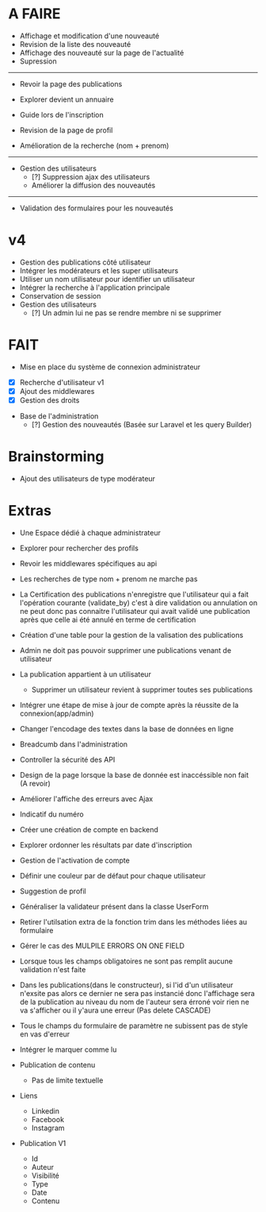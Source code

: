# A FAIRE

- Affichage et modification d'une nouveauté
- Revision de la liste des nouveauté
- Affichage des nouveauté sur la page de l'actualité
- Supression
----
- Revoir la page des publications

- Explorer devient un annuaire

- Guide lors de l'inscription

- Revision de la page de profil

- Amélioration de la recherche (nom + prenom)

----
- Gestion des utilisateurs
  - [?] Suppression ajax des utilisateurs
  - Améliorer la diffusion des nouveautés

---
- Validation des formulaires pour les nouveautés

# v4
- Gestion des publications côté utilisateur
- Intégrer les modérateurs et les super utilisateurs
- Utiliser un nom utilisateur pour identifier un utilisateur
- Intégrer la recherche à l'application principale
- Conservation de session
- Gestion des utilisateurs
  - [?] Un admin lui ne pas se rendre membre ni se supprimer

# FAIT
- Mise en place du système de connexion administrateur
- [x] Recherche d'utilisateur v1
- [x] Ajout des middlewares
- [x] Gestion des droits
- Base de l'administration
  - [?] Gestion des nouveautés (Basée sur Laravel et les query Builder)


# Brainstorming
- Ajout des utilisateurs de type modérateur


# Extras
- Une Espace dédié à chaque administrateur
- Explorer pour rechercher des profils
- Revoir les middlewares spécifiques au api
- Les recherches de type nom + prenom ne marche pas
- La Certification des publications n'enregistre que l'utilisateur qui a fait l'opération courante (validate_by) c'est à dire validation ou annulation on ne peut donc pas connaitre l'utilisateur qui avait validé une publication après que celle ai été annulé en terme de certification
- Création d'une table pour la gestion de la valisation des publications
- Admin ne doit pas pouvoir supprimer une publications venant de utilisateur
- La publication appartient à un utilisateur
  - Supprimer un utilisateur revient à supprimer toutes ses publications
- Intégrer une étape de mise à jour de compte après la réussite de la connexion(app/admin)
- Changer l'encodage des textes dans la base de données en ligne
- Breadcumb dans l'administration
- Controller la sécurité des API
- Design de la page lorsque la base de donnée est inaccéssible non fait (A revoir)
- Améliorer l'affiche des erreurs avec Ajax
- Indicatif du numéro
- Créer une création de compte en backend
- Explorer ordonner les résultats par date d'inscription
- Gestion de l'activation de compte
- Définir une couleur par de défaut pour chaque utilisateur
- Suggestion de profil
- Généraliser la validateur présent dans la classe UserForm
- Retirer l'utilsation extra de la fonction trim dans les méthodes liées au formulaire
- Gérer le cas des MULPILE ERRORS ON ONE FIELD
- Lorsque tous les champs obligatoires ne sont pas remplit aucune validation n'est faite
- Dans les publications(dans le constructeur), si l'id d'un utilisateur n'exsite pas alors ce dernier ne sera pas instancié donc l'affichage sera de la publication au niveau du nom de l'auteur sera érroné voir rien ne va s'afficher ou il y'aura une erreur (Pas delete CASCADE)
- Tous le champs du formulaire de paramètre ne subissent pas de style en vas d'erreur
- Intégrer le marquer comme lu
- Publication de contenu
  - Pas de limite textuelle

- Liens
  - Linkedin
  - Facebook
  - Instagram

- Publication V1
  - Id
  - Auteur
  - Visibilité
  - Type
  - Date
  - Contenu
